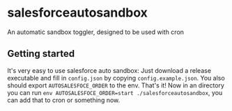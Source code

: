# salesforceautosandbox

An automatic sandbox toggler, designed to be used with cron

## Getting started

It's very easy to use salesforce auto sandbox: Just download a release executable and fill in `config.json` by copying `config.example.json`. You also should export `AUTOSALESFOCE_ORDER` to the env. That's it! Now in an directory you can run `env AUTOSALESFOCE_ORDER=start ./salesforceautosandbox`, you can add that to cron or something now.
